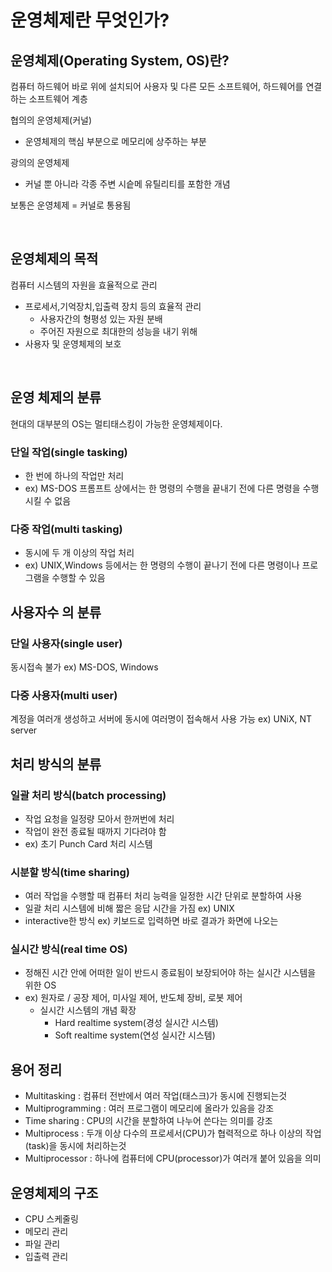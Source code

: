 # 운영체제란 무엇인가?

## 운영체제(Operating System, OS)란?

컴퓨터 하드웨어 바로 위에 설치되어 사용자 및 다른 모든 소프트웨어, 하드웨어를 연결하는 소프트웨어 계층

협의의 운영체제(커널)

- 운영체제의 핵심 부분으로 메모리에 상주하는 부분

광의의 운영체제

- 커널 뿐 아니라 각종 주변 시슽메 유틸리티를 포함한 개념

보통은 운영체제 = 커널로 통용됨

<br>

## 운영체제의 목적

컴퓨터 시스템의 자원을 효율적으로 관리

- 프로세서,기억장치,입출력 장치 등의 효율적 관리
  - 사용자간의 형평성 있는 자원 분배
  - 주어진 자원으로 최대한의 성능을 내기 위해
- 사용자 및 운영체제의 보호

<br>

## 운영 체제의 분류

현대의 대부분의 OS는 멀티태스킹이 가능한 운영체제이다.

### 단일 작업(single tasking)

- 한 번에 하나의 작업만 처리
- ex) MS-DOS 프롬프트 상에서는 한 명령의 수행을 끝내기 전에 다른 명령을 수행시킬 수 없음

### 다중 작업(multi tasking)

- 동시에 두 개 이상의 작업 처리
- ex) UNIX,Windows 등에서는 한 명령의 수행이 끝나기 전에 다른 명령이나 프로그램을 수행할 수 있음

## 사용자수 의 분류

### 단일 사용자(single user)

동시접속 불가
ex) MS-DOS, Windows

### 다중 사용자(multi user)

계정을 여러개 생성하고 서버에 동시에 여러명이 접속해서 사용 가능
ex) UNiX, NT server

## 처리 방식의 분류

### 일괄 처리 방식(batch processing)

- 작업 요청을 일정량 모아서 한꺼번에 처리
- 작업이 완전 종료될 때까지 기다려야 함
- ex) 초기 Punch Card 처리 시스템

### 시분할 방식(time sharing)

- 여러 작업을 수행할 때 컴퓨터 처리 능력을 일정한 시간 단위로 분할하여 사용
- 일괄 처리 시스템에 비해 짧은 응답 시간을 가짐 ex) UNIX
- interactive한 방식 ex) 키보드로 입력하면 바로 결과가 화면에 나오는

### 실시간 방식(real time OS)

- 정해진 시간 안에 어떠한 일이 반드시 종료됨이 보장되어야 하는 실시간 시스템을 위한 OS
- ex) 원자로 / 공장 제어, 미사일 제어, 반도체 장비, 로봇 제어
  - 실시간 시스템의 개념 확장
    - Hard realtime system(경성 실시간 시스템)
    - Soft realtime system(연성 실시간 시스템)

## 용어 정리

- Multitasking : 컴퓨터 전반에서 여러 작업(태스크)가 동시에 진행되는것
- Multiprogramming : 여러 프로그램이 메모리에 올라가 있음을 강조
- Time sharing : CPU의 시간을 분할하여 나누어 쓴다는 의미를 강조
- Multiprocess : 두개 이상 다수의 프로세서(CPU)가 협력적으로 하나 이상의 작업(task)을 동시에 처리하는것
- Multiprocessor : 하나에 컴퓨터에 CPU(processor)가 여러개 붙어 있음을 의미

## 운영체제의 구조

- CPU 스케줄링
- 메모리 관리
- 파일 관리
- 입출력 관리
